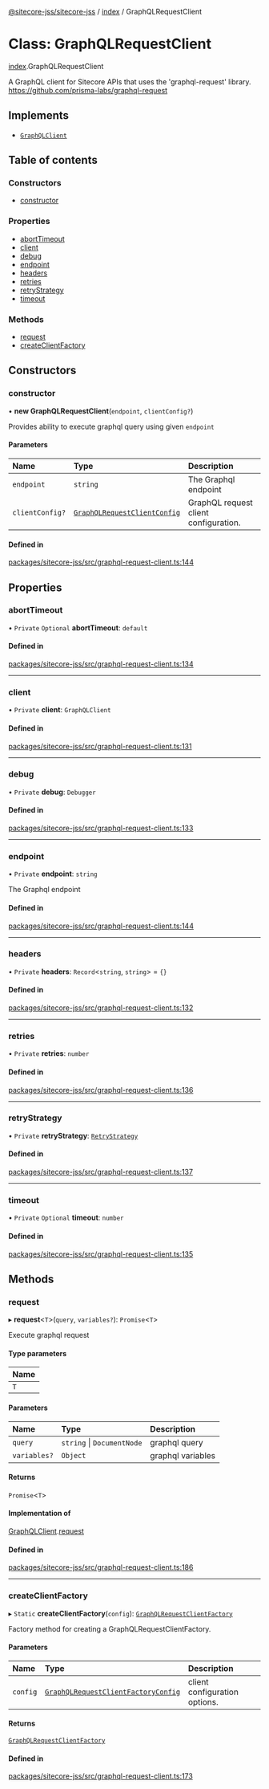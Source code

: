 [@sitecore-jss/sitecore-jss](../README.md) / [index](../modules/index.md) / GraphQLRequestClient

# Class: GraphQLRequestClient

[index](../modules/index.md).GraphQLRequestClient

A GraphQL client for Sitecore APIs that uses the 'graphql-request' library.
https://github.com/prisma-labs/graphql-request

## Implements

- [`GraphQLClient`](../interfaces/index.GraphQLClient.md)

## Table of contents

### Constructors

- [constructor](index.GraphQLRequestClient.md#constructor)

### Properties

- [abortTimeout](index.GraphQLRequestClient.md#aborttimeout)
- [client](index.GraphQLRequestClient.md#client)
- [debug](index.GraphQLRequestClient.md#debug)
- [endpoint](index.GraphQLRequestClient.md#endpoint)
- [headers](index.GraphQLRequestClient.md#headers)
- [retries](index.GraphQLRequestClient.md#retries)
- [retryStrategy](index.GraphQLRequestClient.md#retrystrategy)
- [timeout](index.GraphQLRequestClient.md#timeout)

### Methods

- [request](index.GraphQLRequestClient.md#request)
- [createClientFactory](index.GraphQLRequestClient.md#createclientfactory)

## Constructors

### constructor

• **new GraphQLRequestClient**(`endpoint`, `clientConfig?`)

Provides ability to execute graphql query using given `endpoint`

#### Parameters

| Name | Type | Description |
| :------ | :------ | :------ |
| `endpoint` | `string` | The Graphql endpoint |
| `clientConfig?` | [`GraphQLRequestClientConfig`](../modules/index.md#graphqlrequestclientconfig) | GraphQL request client configuration. |

#### Defined in

[packages/sitecore-jss/src/graphql-request-client.ts:144](https://github.com/Sitecore/jss/blob/c0854be50/packages/sitecore-jss/src/graphql-request-client.ts#L144)

## Properties

### abortTimeout

• `Private` `Optional` **abortTimeout**: `default`

#### Defined in

[packages/sitecore-jss/src/graphql-request-client.ts:134](https://github.com/Sitecore/jss/blob/c0854be50/packages/sitecore-jss/src/graphql-request-client.ts#L134)

___

### client

• `Private` **client**: `GraphQLClient`

#### Defined in

[packages/sitecore-jss/src/graphql-request-client.ts:131](https://github.com/Sitecore/jss/blob/c0854be50/packages/sitecore-jss/src/graphql-request-client.ts#L131)

___

### debug

• `Private` **debug**: `Debugger`

#### Defined in

[packages/sitecore-jss/src/graphql-request-client.ts:133](https://github.com/Sitecore/jss/blob/c0854be50/packages/sitecore-jss/src/graphql-request-client.ts#L133)

___

### endpoint

• `Private` **endpoint**: `string`

The Graphql endpoint

#### Defined in

[packages/sitecore-jss/src/graphql-request-client.ts:144](https://github.com/Sitecore/jss/blob/c0854be50/packages/sitecore-jss/src/graphql-request-client.ts#L144)

___

### headers

• `Private` **headers**: `Record`\<`string`, `string`\> = `{}`

#### Defined in

[packages/sitecore-jss/src/graphql-request-client.ts:132](https://github.com/Sitecore/jss/blob/c0854be50/packages/sitecore-jss/src/graphql-request-client.ts#L132)

___

### retries

• `Private` **retries**: `number`

#### Defined in

[packages/sitecore-jss/src/graphql-request-client.ts:136](https://github.com/Sitecore/jss/blob/c0854be50/packages/sitecore-jss/src/graphql-request-client.ts#L136)

___

### retryStrategy

• `Private` **retryStrategy**: [`RetryStrategy`](../interfaces/index.RetryStrategy.md)

#### Defined in

[packages/sitecore-jss/src/graphql-request-client.ts:137](https://github.com/Sitecore/jss/blob/c0854be50/packages/sitecore-jss/src/graphql-request-client.ts#L137)

___

### timeout

• `Private` `Optional` **timeout**: `number`

#### Defined in

[packages/sitecore-jss/src/graphql-request-client.ts:135](https://github.com/Sitecore/jss/blob/c0854be50/packages/sitecore-jss/src/graphql-request-client.ts#L135)

## Methods

### request

▸ **request**\<`T`\>(`query`, `variables?`): `Promise`\<`T`\>

Execute graphql request

#### Type parameters

| Name |
| :------ |
| `T` |

#### Parameters

| Name | Type | Description |
| :------ | :------ | :------ |
| `query` | `string` \| `DocumentNode` | graphql query |
| `variables?` | `Object` | graphql variables |

#### Returns

`Promise`\<`T`\>

#### Implementation of

[GraphQLClient](../interfaces/index.GraphQLClient.md).[request](../interfaces/index.GraphQLClient.md#request)

#### Defined in

[packages/sitecore-jss/src/graphql-request-client.ts:186](https://github.com/Sitecore/jss/blob/c0854be50/packages/sitecore-jss/src/graphql-request-client.ts#L186)

___

### createClientFactory

▸ `Static` **createClientFactory**(`config`): [`GraphQLRequestClientFactory`](../modules/index.md#graphqlrequestclientfactory)

Factory method for creating a GraphQLRequestClientFactory.

#### Parameters

| Name | Type | Description |
| :------ | :------ | :------ |
| `config` | [`GraphQLRequestClientFactoryConfig`](../modules/index.md#graphqlrequestclientfactoryconfig) | client configuration options. |

#### Returns

[`GraphQLRequestClientFactory`](../modules/index.md#graphqlrequestclientfactory)

#### Defined in

[packages/sitecore-jss/src/graphql-request-client.ts:173](https://github.com/Sitecore/jss/blob/c0854be50/packages/sitecore-jss/src/graphql-request-client.ts#L173)
